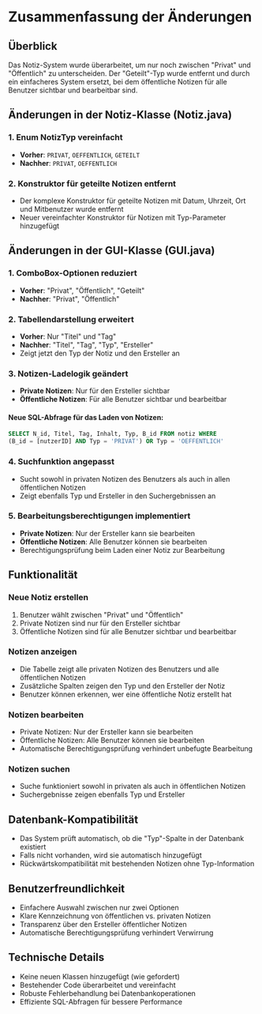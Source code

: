 # Zusammenfassung der Änderungen

## Überblick
Das Notiz-System wurde überarbeitet, um nur noch zwischen "Privat" und "Öffentlich" zu unterscheiden. Der "Geteilt"-Typ wurde entfernt und durch ein einfacheres System ersetzt, bei dem öffentliche Notizen für alle Benutzer sichtbar und bearbeitbar sind.

## Änderungen in der Notiz-Klasse (Notiz.java)

### 1. Enum NotizTyp vereinfacht
- **Vorher**: `PRIVAT`, `OEFFENTLICH`, `GETEILT`
- **Nachher**: `PRIVAT`, `OEFFENTLICH`

### 2. Konstruktor für geteilte Notizen entfernt
- Der komplexe Konstruktor für geteilte Notizen mit Datum, Uhrzeit, Ort und Mitbenutzer wurde entfernt
- Neuer vereinfachter Konstruktor für Notizen mit Typ-Parameter hinzugefügt

## Änderungen in der GUI-Klasse (GUI.java)

### 1. ComboBox-Optionen reduziert
- **Vorher**: "Privat", "Öffentlich", "Geteilt"
- **Nachher**: "Privat", "Öffentlich"

### 2. Tabellendarstellung erweitert
- **Vorher**: Nur "Titel" und "Tag"
- **Nachher**: "Titel", "Tag", "Typ", "Ersteller"
- Zeigt jetzt den Typ der Notiz und den Ersteller an

### 3. Notizen-Ladelogik geändert
- **Private Notizen**: Nur für den Ersteller sichtbar
- **Öffentliche Notizen**: Für alle Benutzer sichtbar und bearbeitbar

#### Neue SQL-Abfrage für das Laden von Notizen:
```sql
SELECT N_id, Titel, Tag, Inhalt, Typ, B_id FROM notiz WHERE 
(B_id = [nutzerID] AND Typ = 'PRIVAT') OR Typ = 'OEFFENTLICH'
```

### 4. Suchfunktion angepasst
- Sucht sowohl in privaten Notizen des Benutzers als auch in allen öffentlichen Notizen
- Zeigt ebenfalls Typ und Ersteller in den Suchergebnissen an

### 5. Bearbeitungsberechtigungen implementiert
- **Private Notizen**: Nur der Ersteller kann sie bearbeiten
- **Öffentliche Notizen**: Alle Benutzer können sie bearbeiten
- Berechtigungsprüfung beim Laden einer Notiz zur Bearbeitung

## Funktionalität

### Neue Notiz erstellen
1. Benutzer wählt zwischen "Privat" und "Öffentlich"
2. Private Notizen sind nur für den Ersteller sichtbar
3. Öffentliche Notizen sind für alle Benutzer sichtbar und bearbeitbar

### Notizen anzeigen
- Die Tabelle zeigt alle privaten Notizen des Benutzers und alle öffentlichen Notizen
- Zusätzliche Spalten zeigen den Typ und den Ersteller der Notiz
- Benutzer können erkennen, wer eine öffentliche Notiz erstellt hat

### Notizen bearbeiten
- Private Notizen: Nur der Ersteller kann sie bearbeiten
- Öffentliche Notizen: Alle Benutzer können sie bearbeiten
- Automatische Berechtigungsprüfung verhindert unbefugte Bearbeitung

### Notizen suchen
- Suche funktioniert sowohl in privaten als auch in öffentlichen Notizen
- Suchergebnisse zeigen ebenfalls Typ und Ersteller

## Datenbank-Kompatibilität
- Das System prüft automatisch, ob die "Typ"-Spalte in der Datenbank existiert
- Falls nicht vorhanden, wird sie automatisch hinzugefügt
- Rückwärtskompatibilität mit bestehenden Notizen ohne Typ-Information

## Benutzerfreundlichkeit
- Einfachere Auswahl zwischen nur zwei Optionen
- Klare Kennzeichnung von öffentlichen vs. privaten Notizen
- Transparenz über den Ersteller öffentlicher Notizen
- Automatische Berechtigungsprüfung verhindert Verwirrung

## Technische Details
- Keine neuen Klassen hinzugefügt (wie gefordert)
- Bestehender Code überarbeitet und vereinfacht
- Robuste Fehlerbehandlung bei Datenbankoperationen
- Effiziente SQL-Abfragen für bessere Performance